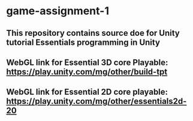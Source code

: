# game-assignment-1
## This repository contains source doe for Unity tutorial Essentials programming in Unity
## WebGL link for Essential 3D core Playable: https://play.unity.com/mg/other/build-tpt
## WebGL link for Essential 2D core playable: https://play.unity.com/mg/other/essentials2d-20
